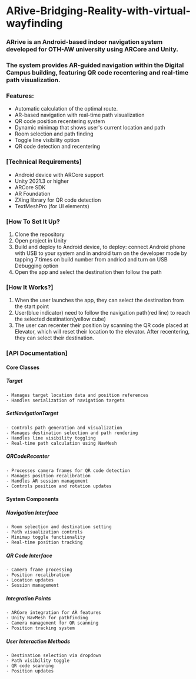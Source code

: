 # ARive-Bridging-Reality-with-virtual-wayfinding

### ARrive is an Android-based indoor navigation system developed for OTH-AW university using ARCore and Unity.
### The system provides AR-guided navigation within the Digital Campus building, featuring QR code recentering and real-time path visualization. 

### Features:
- Automatic calculation of the optimal route.
- AR-based navigation with real-time path visualization
- QR code position recentering system
- Dynamic minimap that shows user's current location and path
- Room selection and path finding
- Toggle line visibility option
- QR code detection and recentering
 
 ### [Technical Requirements]
- Android device with ARCore support
- Unity 2021.3 or higher
- ARCore SDK
- AR Foundation
- ZXing library for QR code detection
- TextMeshPro (for UI elements)

 ### [How To Set It Up?
 1) Clone the repository
 2) Open project in Unity
 3) Build and deploy to Android device, to deploy: connect Android phone with USB to your system and in android turn on the developer mode by tapping 7 times on build number from andriod and turn on USB Debugging option
 4) Open the app and select the destination then follow the path

### [How It Works?]
1) When the user launches the app, they can select the destination from the start point
2) User(blue indicator) need to follow the navigation path(red line) to reach the selected destination(yellow cube)
3) The user can recenter their position by scanning the QR code placed at Elevator, which will reset their location to the elevator. After recentering, they can select their destination.
 


 ### [API Documentation]
#### Core Classes
##### Target
    - Manages target location data and position references
    - Handles serialization of navigation targets
##### SetNavigationTarget
    - Controls path generation and visualization
    - Manages destination selection and path rendering
    - Handles line visibility toggling
    - Real-time path calculation using NavMesh
##### QRCodeRecenter
    - Processes camera frames for QR code detection
    - Manages position recalibration
    - Handles AR session management
    - Controls position and rotation updates
 
####  System Components
##### Navigation Interface
    - Room selection and destination setting
    - Path visualization controls
    - Minimap toggle functionality
    - Real-time position tracking
##### QR Code Interface
    - Camera frame processing
    - Position recalibration
    - Location updates
    - Session management
##### Integration Points
    - ARCore integration for AR features
    - Unity NavMesh for pathfinding
    - Camera management for QR scanning
    - Position tracking system
##### User Interaction Methods
    - Destination selection via dropdown
    - Path visibility toggle
    - QR code scanning
    - Position updates
